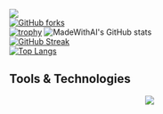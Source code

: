 ![](https://github.com/MadeWithAI/MadeWithAI/blob/main/face_recognition.gif)
<br>
[![GitHub forks](https://img.shields.io/github/forks/MadeWithAI/StrapDown.js.svg?style=social&label=Fork&maxAge=2592000)](https://GitHub.com/Naereen/StrapDown.js/network/)
<br>
[![trophy](https://github-profile-trophy.vercel.app/?username=MadeWithAI&theme=algolia)](https://github.com/ryo-ma/github-profile-trophy)
![MadeWithAI's GitHub stats](https://github-readme-stats.vercel.app/api?username=MadeWithAI&show_icons=true&theme=tokyonight)
<br>
[![GitHub Streak](https://streak-stats.demolab.com/?user=MadeWithAI&theme=tokyonight)](https://git.io/streak-stats)
<br>
[![Top Langs](https://github-readme-stats.vercel.app/api/top-langs/?username=MadeWithAI&layout=compact&theme=tokyonight)](https://github.com/anuraghazra/github-readme-stats)
<br>
<h2>Tools & Technologies</h2>
<p align="center">
  <a href="https://skillicons.dev">
    <img src="https://skillicons.dev/icons?i=git,py,r,tensorflow,pytorch,flask,d3,docker,mysql," />
  </a>
</p>


